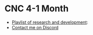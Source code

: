 # CNC 4-1 Month

- [Playlist of research and development](https://www.youtube.com/channel/UCdyNfVSjUEGg37UwZuYEPLA/playlists): 
- [Contact me on Discord](https://eloistree.page.link/discord)
